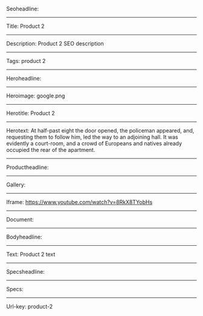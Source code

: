 Seoheadline: 

----

Title: Product 2

----

Description: Product 2 SEO description

----

Tags: product 2

----

Heroheadline: 

----

Heroimage: google.png

----

Herotitle: Product 2

----

Herotext: At half-past eight the door opened, the policeman appeared, and, requesting them to follow him, led the way to an adjoining hall. It was evidently a court-room, and a crowd of Europeans and natives already occupied the rear of the apartment.

----

Productheadline: 

----

Gallery: 

----

Iframe: https://www.youtube.com/watch?v=8RkX8TYobHs

----

Document: 

----

Bodyheadline: 

----

Text: Product 2 text

----

Specsheadline: 

----

Specs: 

----

Url-key: product-2